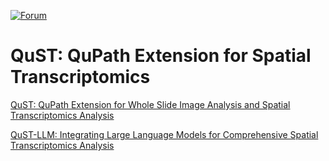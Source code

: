 [![Forum](https://img.shields.io/badge/forum-image.sc-green)](https://forum.image.sc/tag/qupath)

# QuST: QuPath Extension for Spatial Transcriptomics

[QuST: QuPath Extension for Whole Slide Image Analysis and Spatial Transcriptomics Analysis](./artifacts/qustwsi.readme.md)

[QuST-LLM: Integrating Large Language Models for Comprehensive Spatial Transcriptomics Analysis](./artifacts/qustllm.readme.md)

